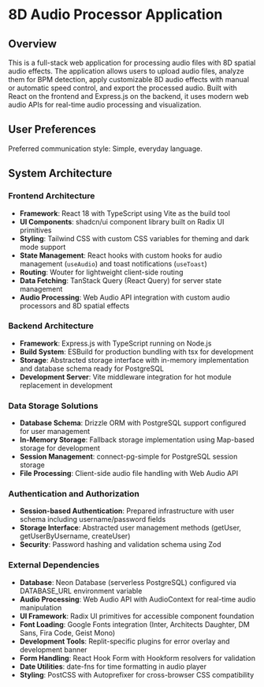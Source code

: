 # 8D Audio Processor Application

## Overview

This is a full-stack web application for processing audio files with 8D spatial audio effects. The application allows users to upload audio files, analyze them for BPM detection, apply customizable 8D audio effects with manual or automatic speed control, and export the processed audio. Built with React on the frontend and Express.js on the backend, it uses modern web audio APIs for real-time audio processing and visualization.

## User Preferences

Preferred communication style: Simple, everyday language.

## System Architecture

### Frontend Architecture
- **Framework**: React 18 with TypeScript using Vite as the build tool
- **UI Components**: shadcn/ui component library built on Radix UI primitives
- **Styling**: Tailwind CSS with custom CSS variables for theming and dark mode support
- **State Management**: React hooks with custom hooks for audio management (`useAudio`) and toast notifications (`useToast`)
- **Routing**: Wouter for lightweight client-side routing
- **Data Fetching**: TanStack Query (React Query) for server state management
- **Audio Processing**: Web Audio API integration with custom audio processors and 8D spatial effects

### Backend Architecture
- **Framework**: Express.js with TypeScript running on Node.js
- **Build System**: ESBuild for production bundling with tsx for development
- **Storage**: Abstracted storage interface with in-memory implementation and database schema ready for PostgreSQL
- **Development Server**: Vite middleware integration for hot module replacement in development

### Data Storage Solutions
- **Database Schema**: Drizzle ORM with PostgreSQL support configured for user management
- **In-Memory Storage**: Fallback storage implementation using Map-based storage for development
- **Session Management**: connect-pg-simple for PostgreSQL session storage
- **File Processing**: Client-side audio file handling with Web Audio API

### Authentication and Authorization
- **Session-based Authentication**: Prepared infrastructure with user schema including username/password fields
- **Storage Interface**: Abstracted user management methods (getUser, getUserByUsername, createUser)
- **Security**: Password hashing and validation schema using Zod

### External Dependencies
- **Database**: Neon Database (serverless PostgreSQL) configured via DATABASE_URL environment variable
- **Audio Processing**: Web Audio API with AudioContext for real-time audio manipulation
- **UI Framework**: Radix UI primitives for accessible component foundation
- **Font Loading**: Google Fonts integration (Inter, Architects Daughter, DM Sans, Fira Code, Geist Mono)
- **Development Tools**: Replit-specific plugins for error overlay and development banner
- **Form Handling**: React Hook Form with Hookform resolvers for validation
- **Date Utilities**: date-fns for time formatting in audio player
- **Styling**: PostCSS with Autoprefixer for cross-browser CSS compatibility